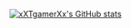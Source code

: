 [![xXTgamerXx's GitHub stats](https://github-readme-stats.vercel.app/api?username=xXTgamerXx)](https://github.com/anuraghazra/github-readme-stats)
<!---
xXTgamerXx/xXTgamerXx is a ✨ special ✨ repository because its `README.md` (this file) appears on your GitHub profile.
You can click the Preview link to take a look at your changes.
--->

